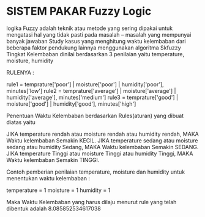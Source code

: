 # SISTEM PAKAR Fuzzy Logic

logika Fuzzy adalah teknik atau metode yang sering dipakai untuk mengatasi hal yang tidak pasti pada masalah – masalah yang mempunyai banyak jawaban
Study kasus yang menghitung waktu kelembaban dari beberapa faktor pendukung lainnya menggunakan algoritma Skfuzzy
Tingkat Kelembaban dinilai berdasarkan 3 penilaian yaitu temperature, moisture, humidity 

RULENYA :

rule1 = temprature['poor'] | moisture['poor'] | humidity['poor'], minutes['low']
rule2 = temprature['average'] | moisture['average'] | humidity['average'], minutes['medium']
rule3 = temprature['good'] | moisture['good'] | humidity['good'], minutes['high']


Penentuan Waktu Kelembaban berdasarkan Rules(aturan) yang dibuat diatas yaitu

JIKA temperature rendah atau moisture rendah atau humidity rendah, MAKA Waktu kelembaban Semakin KECIL. 
JIKA temperature sedang atau moisture sedang atau humidity Sedang, MAKA Waktu kelembaban Semakin SEDANG. 
JIKA temperature Tinggi atau moisture Tinggi atau humidity Tinggi, MAKA Waktu kelembaban Semakin TINGGI. 

Contoh pemberian penilaian temperature, moisture dan humidity untuk menentukan waktu kelembaban :

temperature = 1
moisture = 1
humidity = 1

Maka Waktu Kelembaban yang harus dilaju menurut rule yang telah dibentuk adalah 8.085852534617038

